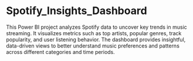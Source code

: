 # Spotify_Insights_Dashboard
This Power BI project analyzes Spotify data to uncover key trends in music streaming. It visualizes metrics such as top artists, popular genres, track popularity, and user listening behavior. The dashboard provides insightful, data-driven views to better understand music preferences and patterns across different categories and time periods.
